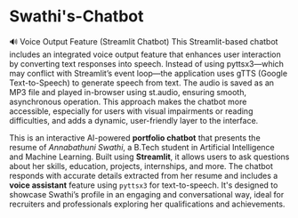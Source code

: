 # Swathi's-Chatbot

🔊 Voice Output Feature (Streamlit Chatbot)
This Streamlit-based chatbot includes an integrated voice output feature that enhances user interaction by converting text responses into speech. Instead of using pyttsx3—which may conflict with Streamlit’s event loop—the application uses gTTS (Google Text-to-Speech) to generate speech from text. The audio is saved as an MP3 file and played in-browser using st.audio, ensuring smooth, asynchronous operation. This approach makes the chatbot more accessible, especially for users with visual impairments or reading difficulties, and adds a dynamic, user-friendly layer to the interface.

This is an interactive AI-powered **portfolio chatbot** that presents the resume of *Annabathuni Swathi*, a B.Tech student in Artificial Intelligence and Machine Learning. Built using **Streamlit**, it allows users to ask questions about her skills, education, projects, internships, and more. The chatbot responds with accurate details extracted from her resume and includes a **voice assistant** feature using `pyttsx3` for text-to-speech. It's designed to showcase Swathi’s profile in an engaging and conversational way, ideal for recruiters and professionals exploring her qualifications and achievements.
